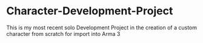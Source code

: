 # Character-Development-Project
This is my most recent solo Development Project in the creation of a custom character from scratch for import into Arma 3
